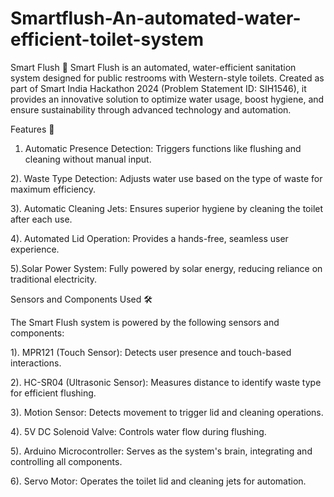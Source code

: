 # Smartflush-An-automated-water-efficient-toilet-system
Smart Flush 🚽
Smart Flush is an automated, water-efficient sanitation system designed for public restrooms with Western-style toilets. Created as part of Smart India Hackathon 2024 (Problem Statement ID: SIH1546), it provides an innovative solution to optimize water usage, boost hygiene, and ensure sustainability through advanced technology and automation.

Features 🌟
1) Automatic Presence Detection: Triggers functions like flushing and cleaning without manual input.

2). Waste Type Detection: Adjusts water use based on the type of waste for maximum efficiency.

3). Automatic Cleaning Jets: Ensures superior hygiene by cleaning the toilet after each use.

4). Automated Lid Operation: Provides a hands-free, seamless user experience.

5).Solar Power System: Fully powered by solar energy, reducing reliance on traditional electricity.

   
Sensors and Components Used 🛠️

The Smart Flush system is powered by the following sensors and components:

1). MPR121 (Touch Sensor): Detects user presence and touch-based interactions.

2). HC-SR04 (Ultrasonic Sensor): Measures distance to identify waste type for efficient flushing.

3). Motion Sensor: Detects movement to trigger lid and cleaning operations.

4). 5V DC Solenoid Valve: Controls water flow during flushing.

5). Arduino Microcontroller: Serves as the system's brain, integrating and controlling all components.

6). Servo Motor: Operates the toilet lid and cleaning jets for automation.

